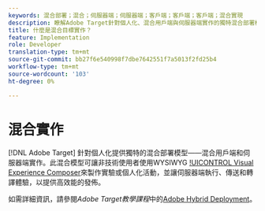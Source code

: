 ```yaml
---
keywords: 混合部署；混合；伺服器端；伺服器端；客戶端；客戶端；客戶端；混合實現
description: 瞭解Adobe Target針對個人化、混合用戶端與伺服器端實作的獨特混合部署模型。
title: 什麼是混合目標實作？
feature: Implementation
role: Developer
translation-type: tm+mt
source-git-commit: bb27f6e540998f7dbe7642551f7a5013f2fd25b4
workflow-type: tm+mt
source-wordcount: '103'
ht-degree: 0%

---
```



# 混合實作

[!DNL Adobe Target] 針對個人化提供獨特的混合部署模型——混合用戶端和伺服器端實作。此混合模型可讓非技術使用者使用WYSIWYG [!UICONTROL Visual Experience Composer](VEC)來製作實驗或個人化活動，並讓伺服器端執行、傳送和轉譯體驗，以提供高效能的發佈。

如需詳細資訊，請參閱&#x200B;*Adobe Target教學課程*&#x200B;中的[Adobe Hybrid Deployment](https://experienceleague.adobe.com/docs/target-learn/tutorials/implementation/hybrid-deployment.html)。
